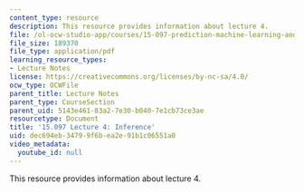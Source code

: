```yaml
---
content_type: resource
description: This resource provides information about lecture 4.
file: /ol-ocw-studio-app/courses/15-097-prediction-machine-learning-and-statistics-spring-2012/dec694eb34799f6bea2e91b1c06551a0_MIT15_097S12_lec04.pdf
file_size: 189370
file_type: application/pdf
learning_resource_types:
- Lecture Notes
license: https://creativecommons.org/licenses/by-nc-sa/4.0/
ocw_type: OCWFile
parent_title: Lecture Notes
parent_type: CourseSection
parent_uid: 5143e461-83a2-7e30-b040-7e1cb73ce3ae
resourcetype: Document
title: '15.097 Lecture 4: Inference'
uid: dec694eb-3479-9f6b-ea2e-91b1c06551a0
video_metadata:
  youtube_id: null
---
```

This resource provides information about lecture 4.